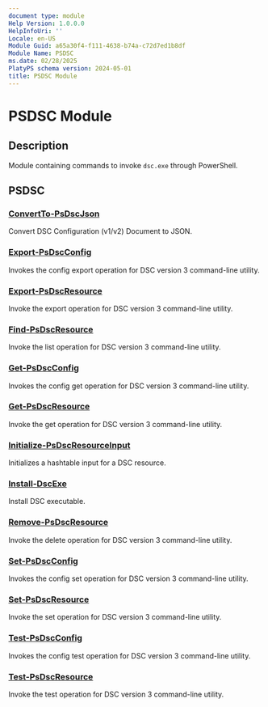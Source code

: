 ```yaml
---
document type: module
Help Version: 1.0.0.0
HelpInfoUri: ''
Locale: en-US
Module Guid: a65a30f4-f111-4638-b74a-c72d7ed1b8df
Module Name: PSDSC
ms.date: 02/28/2025
PlatyPS schema version: 2024-05-01
title: PSDSC Module
---
```


# PSDSC Module

## Description

Module containing commands to invoke `dsc.exe` through PowerShell.

## PSDSC

### [ConvertTo-PsDscJson](ConvertTo-PsDscJson.md)

Convert DSC Configuration (v1/v2) Document to JSON.

### [Export-PsDscConfig](Export-PsDscConfig.md)

Invokes the config export operation for DSC version 3 command-line utility.

### [Export-PsDscResource](Export-PsDscResource.md)

Invoke the export operation for DSC version 3 command-line utility.

### [Find-PsDscResource](Find-PsDscResource.md)

Invoke the list operation for DSC version 3 command-line utility.

### [Get-PsDscConfig](Get-PsDscConfig.md)

Invokes the config get operation for DSC version 3 command-line utility.

### [Get-PsDscResource](Get-PsDscResource.md)

Invoke the get operation for DSC version 3 command-line utility.

### [Initialize-PsDscResourceInput](Initialize-PsDscResourceInput.md)

Initializes a hashtable input for a DSC resource.

### [Install-DscExe](Install-DscExe.md)

Install DSC executable.

### [Remove-PsDscResource](Remove-PsDscResource.md)

Invoke the delete operation for DSC version 3 command-line utility.

### [Set-PsDscConfig](Set-PsDscConfig.md)

Invokes the config set operation for DSC version 3 command-line utility.

### [Set-PsDscResource](Set-PsDscResource.md)

Invoke the set operation for DSC version 3 command-line utility.

### [Test-PsDscConfig](Test-PsDscConfig.md)

Invokes the config test operation for DSC version 3 command-line utility.

### [Test-PsDscResource](Test-PsDscResource.md)

Invoke the test operation for DSC version 3 command-line utility.
